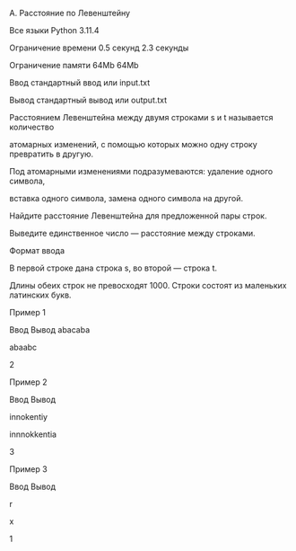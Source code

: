 A. Расстояние по Левенштейну

Все языки	Python 3.11.4

Ограничение времени	0.5 секунд	2.3 секунды

Ограничение памяти	64Mb	64Mb

Ввод	стандартный ввод или input.txt

Вывод	стандартный вывод или output.txt

Расстоянием Левенштейна между двумя строками s и t называется количество 

атомарных изменений, с помощью которых можно одну строку превратить в другую. 

Под атомарными изменениями подразумеваются: удаление одного символа, 

вставка одного символа, замена одного символа на другой.

Найдите расстояние Левенштейна для предложенной пары строк.

Выведите единственное число — расстояние между строками.

Формат ввода

В первой строке дана строка s, во второй — строка t. 

Длины обеих строк не превосходят 1000. Строки состоят из маленьких латинских букв.

Пример 1

Ввод	Вывод
abacaba

abaabc

2

Пример 2

Ввод	Вывод

innokentiy

innnokkentia

3

Пример 3

Ввод	Вывод

r

x

1

